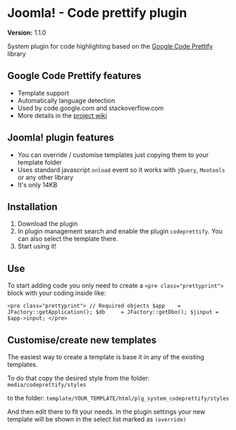 # Joomla! - Code prettify plugin

**Version:** 1.1.0  

System plugin for code highlighting based on the [Google Code Prettify](http://google-code-prettify.googlecode.com) library  

## Google Code Prettify features

* Template support
* Automatically language detection 
* Used by code.google.com and stackoverflow.com
* More details in the [project wiki](http://code.google.com/p/google-code-prettify/wiki/GettingStarted)

## Joomla! plugin features

* You can override / customise templates just copying them to your template folder
* Uses standard javascript `onload` event so it works with `jQuery`, `Mootools` or any other library
* It's only 14KB 

## Installation 

1. Download the plugin 
2. In plugin management search and enable the plugin `codeprettify`. You can also select the template there.
3. Start using it!

## Use

To start adding code you only need to create a `<pre class="prettyprint">` block with your coding inside like:  

`<pre class="prettyprint">
    // Required objects
    $app    = JFactory::getApplication();
    $db     = JFactory::getDbo();
    $jinput = $app->input;
</pre>`

## Customise/create new templates

The easiest way to create a template is base it in any of the existing templates.  

To do that copy the desired style from the folder:  
`media/codeprettify/styles` 

to the folder:
`template/YOUR_TEMPLATE/html/plg_system_codeprettify/styles`  

And then edit there to fit your needs. In the plugin settings your new template will be shown in the select list marked as `(override)`  
